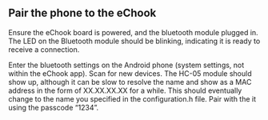 ## Pair the phone to the eChook

Ensure the eChook board is powered, and the bluetooth module plugged in. The LED on the Bluetooth module should be blinking, indicating it is ready to receive a connection.

Enter the bluetooth settings on the Android phone \(system settings, not within the eChook app\). Scan for new devices. The HC-05 module should show up, although it can be slow to resolve the name and show as a MAC address in the form of XX.XX.XX.XX for a while. This should eventually change to the name you specified in the configuration.h file. Pair with the it using the passcode “1234”.

  


